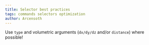 ```yaml
---
title: Selector best practices
tags: commands selectors optimization
author: Arcensoth
---
```


Use `type` and volumetric arguments (`dx/dy/dz` and/or `distance`) where possible!
